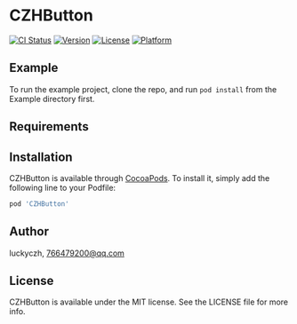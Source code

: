 # CZHButton

[![CI Status](https://img.shields.io/travis/luckyczh/CZHButton.svg?style=flat)](https://travis-ci.org/luckyczh/CZHButton)
[![Version](https://img.shields.io/cocoapods/v/CZHButton.svg?style=flat)](https://cocoapods.org/pods/CZHButton)
[![License](https://img.shields.io/cocoapods/l/CZHButton.svg?style=flat)](https://cocoapods.org/pods/CZHButton)
[![Platform](https://img.shields.io/cocoapods/p/CZHButton.svg?style=flat)](https://cocoapods.org/pods/CZHButton)

## Example

To run the example project, clone the repo, and run `pod install` from the Example directory first.

## Requirements

## Installation

CZHButton is available through [CocoaPods](https://cocoapods.org). To install
it, simply add the following line to your Podfile:

```ruby
pod 'CZHButton'
```

## Author

luckyczh, 766479200@qq.com

## License

CZHButton is available under the MIT license. See the LICENSE file for more info.
